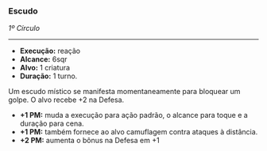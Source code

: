 ### Escudo
*1º Círculo*
___
- **Execução:** reação
- **Alcance:** 6sqr
- **Alvo:** 1 criatura
- **Duração:** 1 turno.

Um escudo místico se manifesta momentaneamente para bloquear um golpe. O alvo recebe +2 na Defesa.

- **+1 PM:** muda a execução para ação padrão, o alcance para toque e a duração para cena.
- **+1 PM:** também fornece ao alvo camuflagem contra ataques à distância.
- **+2 PM:** aumenta o bônus na Defesa em +1 